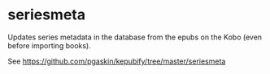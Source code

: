 # seriesmeta
Updates series metadata in the database from the epubs on the Kobo (even before importing books).

See https://github.com/pgaskin/kepubify/tree/master/seriesmeta